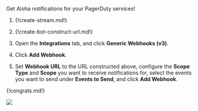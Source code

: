 Get Aloha notifications for your PagerDuty services!

1. {!create-stream.md!}

1. {!create-bot-construct-url.md!}

1. Open the **Integrations** tab, and click **Generic Webhooks (v3)**.

1. Click **Add Webhook**.

1. Set **Webhook URL** to the URL constructed above,
   configure the **Scope Type** and **Scope** you want to receive notifications for,
   select the events you want to send under **Events to Send**,
   and click **Add Webhook**.

{!congrats.md!}

![](/static/images/integrations/pagerduty/001.png)
